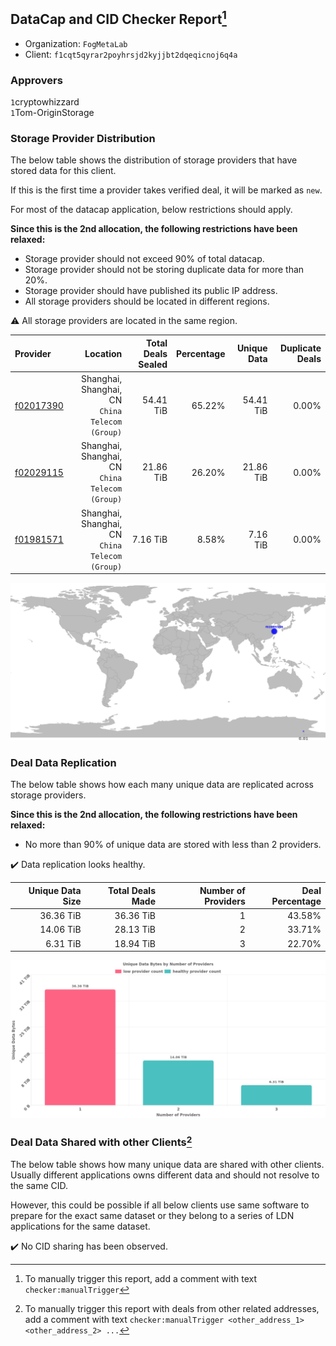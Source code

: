 ## DataCap and CID Checker Report[^1]
 - Organization: `FogMetaLab`
 - Client: `f1cqt5qyrar2poyhrsjd2kyjjbt2dqeqicnoj6q4a`
### Approvers
`1`cryptowhizzard<br/>`1`Tom-OriginStorage

### Storage Provider Distribution
The below table shows the distribution of storage providers that have stored data for this client.

If this is the first time a provider takes verified deal, it will be marked as `new`.

For most of the datacap application, below restrictions should apply.

**Since this is the 2nd allocation, the following restrictions have been relaxed:**
 - Storage provider should not exceed 90% of total datacap.
 - Storage provider should not be storing duplicate data for more than 20%.
 - Storage provider should have published its public IP address.
 - All storage providers should be located in different regions.

⚠️ All storage providers are located in the same region.

| Provider                                              |                                           Location | Total Deals Sealed | Percentage | Unique Data | Duplicate Deals |
| :---------------------------------------------------- | -------------------------------------------------: | -----------------: | ---------: | ----------: | --------------: |
| [f02017390](https://filfox.info/en/address/f02017390) | Shanghai, Shanghai, CN<br/>`China Telecom (Group)` |          54.41 TiB |     65.22% |   54.41 TiB |           0.00% |
| [f02029115](https://filfox.info/en/address/f02029115) | Shanghai, Shanghai, CN<br/>`China Telecom (Group)` |          21.86 TiB |     26.20% |   21.86 TiB |           0.00% |
| [f01981571](https://filfox.info/en/address/f01981571) | Shanghai, Shanghai, CN<br/>`China Telecom (Group)` |           7.16 TiB |      8.58% |    7.16 TiB |           0.00% |

<img src="https://raw.githubusercontent.com/data-preservation-programs/filplus-checker-assets/main/filecoin-project/filecoin-plus-large-datasets/issues/1617/1681228039481.png"/>

### Deal Data Replication
The below table shows how each many unique data are replicated across storage providers.


**Since this is the 2nd allocation, the following restrictions have been relaxed:**
- No more than 90% of unique data are stored with less than 2 providers.

✔️ Data replication looks healthy.

| Unique Data Size | Total Deals Made | Number of Providers | Deal Percentage |
| ---------------: | ---------------: | ------------------: | --------------: |
|        36.36 TiB |        36.36 TiB |                   1 |          43.58% |
|        14.06 TiB |        28.13 TiB |                   2 |          33.71% |
|         6.31 TiB |        18.94 TiB |                   3 |          22.70% |

<img src="https://raw.githubusercontent.com/data-preservation-programs/filplus-checker-assets/main/filecoin-project/filecoin-plus-large-datasets/issues/1617/1681228040549.png"/>

### Deal Data Shared with other Clients[^3]
The below table shows how many unique data are shared with other clients.
Usually different applications owns different data and should not resolve to the same CID.

However, this could be possible if all below clients use same software to prepare for the exact same dataset or they belong to a series of LDN applications for the same dataset.

✔️ No CID sharing has been observed.

[^1]: To manually trigger this report, add a comment with text `checker:manualTrigger`

[^2]: Deals from those addresses are combined into this report as they are specified with `checker:manualTrigger`

[^3]: To manually trigger this report with deals from other related addresses, add a comment with text `checker:manualTrigger <other_address_1> <other_address_2> ...`
